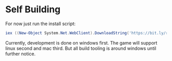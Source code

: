# Self Building

For now just run the install script:

```ps1
iex ((New-Object System.Net.WebClient).DownloadString('https://bit.ly/rts-proj-installer'))
```

Currently, development is done on windows first. The game will support linux second and mac third. But all build tooling is around windows until further notice.
